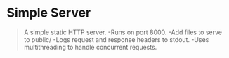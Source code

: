 Simple Server
=============

>A simple static HTTP server. 
>-Runs on port 8000.
>-Add files to serve to public/
>-Logs request and response headers to stdout.
>-Uses multithreading to handle concurrent requests.

